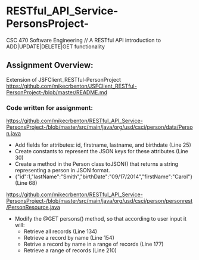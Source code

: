 # RESTful_API_Service-PersonsProject-
CSC 470 Software Engineering // A RESTful API introduction to ADD|UPDATE|DELETE|GET functionality

## Assignment Overview:
Extension of JSFClient_RESTful-PersonProject 
https://github.com/mikecrbenton/JSFClient_RESTful-PersonProject-/blob/master/README.md

### Code written for assignment:
https://github.com/mikecrbenton/RESTful_API_Service-PersonsProject-/blob/master/src/main/java/org/usd/csci/person/data/Person.java
* Add fields for attributes: id, firstname,  lastname, and birthdate (Line 25)
* Create constants to represent the JSON keys for these attributes (Line 30)
* Create a method in the Person class toJSON() that returns a string representing a person in JSON format.
* {"id":1,"lastName":"Smith","birthDate":"09/17/2014","firstName":"Carol"} (Line 68)

https://github.com/mikecrbenton/RESTful_API_Service-PersonsProject-/blob/master/src/main/java/org/usd/csci/person/personrest/PersonResource.java
* Modify the @GET persons() method, so that according to user input it will:
  * Retrieve all records (Line 134)
  * Retrieve a record by name (Line 154)
  * Retrive a record by name in a range of records (Line 177)
  * Retrieve a range of records (Line 210)
  
 
  





